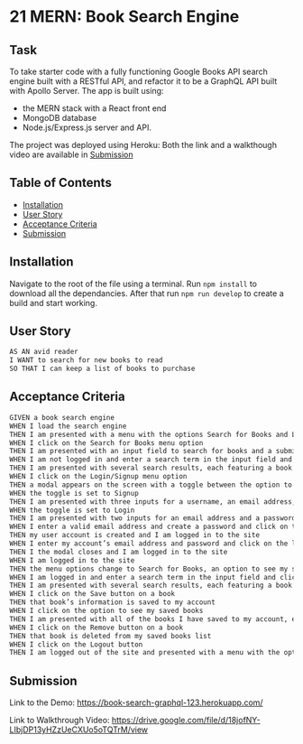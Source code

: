 # 21 MERN: Book Search Engine

## Task

To take starter code with a fully functioning Google Books API search engine built with a RESTful API, and refactor it to be a GraphQL API built with Apollo Server. The app is built using:
 * the MERN stack with a React front end
 * MongoDB database 
 * Node.js/Express.js server and API. 

The project was deployed using Heroku: Both the link and a walkthough video are available in [Submission](#submission)

## Table of Contents 

* [Installation](#installation)
* [User Story](#user-story)
* [Acceptance Criteria](#acceptance-criteria)
* [Submission](#submission)


## Installation 

Navigate to the root of the file using a terminal. Run `npm install` to download all the dependancies. After that run `npm run develop` to create a build and start working.
## User Story

```md
AS AN avid reader
I WANT to search for new books to read
SO THAT I can keep a list of books to purchase
```


## Acceptance Criteria

```md
GIVEN a book search engine
WHEN I load the search engine
THEN I am presented with a menu with the options Search for Books and Login/Signup and an input field to search for books and a submit button
WHEN I click on the Search for Books menu option
THEN I am presented with an input field to search for books and a submit button
WHEN I am not logged in and enter a search term in the input field and click the submit button
THEN I am presented with several search results, each featuring a book’s title, author, description, image, and a link to that book on the Google Books site
WHEN I click on the Login/Signup menu option
THEN a modal appears on the screen with a toggle between the option to log in or sign up
WHEN the toggle is set to Signup
THEN I am presented with three inputs for a username, an email address, and a password, and a signup button
WHEN the toggle is set to Login
THEN I am presented with two inputs for an email address and a password and login button
WHEN I enter a valid email address and create a password and click on the signup button
THEN my user account is created and I am logged in to the site
WHEN I enter my account’s email address and password and click on the login button
THEN I the modal closes and I am logged in to the site
WHEN I am logged in to the site
THEN the menu options change to Search for Books, an option to see my saved books, and Logout
WHEN I am logged in and enter a search term in the input field and click the submit button
THEN I am presented with several search results, each featuring a book’s title, author, description, image, and a link to that book on the Google Books site and a button to save a book to my account
WHEN I click on the Save button on a book
THEN that book’s information is saved to my account
WHEN I click on the option to see my saved books
THEN I am presented with all of the books I have saved to my account, each featuring the book’s title, author, description, image, and a link to that book on the Google Books site and a button to remove a book from my account
WHEN I click on the Remove button on a book
THEN that book is deleted from my saved books list
WHEN I click on the Logout button
THEN I am logged out of the site and presented with a menu with the options Search for Books and Login/Signup and an input field to search for books and a submit button  
```


## Submission

Link to the Demo: https://book-search-graphql-123.herokuapp.com/

Link to Walkthrough Video: https://drive.google.com/file/d/18jofNY-LIbjDP13yHZzUeCXUo5oTQTrM/view